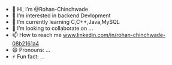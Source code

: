 - 👋 Hi, I’m @Rohan-Chinchwade
- 👀 I’m interested in backend Devlopment
- 🌱 I’m currently learning C,C++,Java,MySQL
- 💞️ I’m looking to collaborate on ...
- 📫 How to reach me www.linkedin.com/in/rohan-chinchwade-08b2161a4
- 😄 Pronouns: ...
- ⚡ Fun fact: ...

<!---
Rohan-Chinchwade/Rohan-Chinchwade is a ✨ special ✨ repository because its `README.md` (this file) appears on your GitHub profile.
You can click the Preview link to take a look at your changes.
--->
